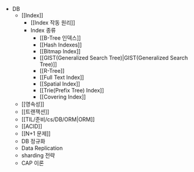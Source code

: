 * DB
	* [[Index]]
		* [[Index 작동 원리]]
		* Index 종류
			* [[B-Tree 인덱스]]
			* [[Hash Indexes]]
			* [[Bitmap Index]]
			* [[GIST(Generalized Search Tree)|GIST(Generalized Search Tree)]]
			* [[R-Tree]]
			* [[Full Text Index]]
			* [[Spatial Index]]
			* [[Trie(Prefix Tree) Index]]
			* [[Covering Index]]
	* [[영속성]]
	* [[트랜잭션]]
	* [[TIL/준비/cs/DB/ORM|ORM]]
	* [[ACID]]
	* [[N+1 문제]]
	* DB 정규화
	* Data Replication
	* sharding 전략
	* CAP 이론

